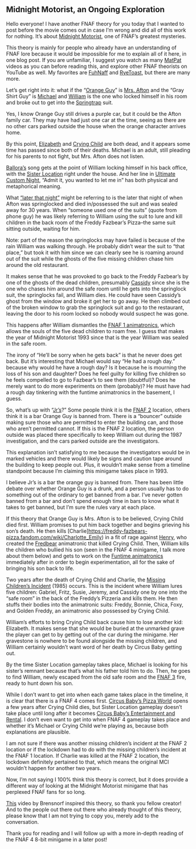 ## Midnight Motorist, an Ongoing Exploration

Hello everyone! I have another FNAF theory for you today that I wanted to post before the movie comes out in case I’m wrong and did all of this work for nothing. It’s about [Midnight Motorist](https://freddy-fazbears-pizza.fandom.com/wiki/Midnight_Motorist), one of FNAF’s greatest mysteries.

This theory is mainly for people who already have an understanding of FNAF lore because it would be impossible for me to explain all of it here, in one blog post. If you are unfamiliar, I suggest you watch as many [MatPat](https://www.youtube.com/@GameTheory) videos as you can before reading this, and explore other FNAF theorists on YouTube as well. My favorites are [FuhNaff](https://www.youtube.com/@FuhNaff) and [RyeToast](https://www.youtube.com/@RyeToast), but there are many more.

Let’s get right into it: what if the “[Orange Guy](https://villains.fandom.com/wiki/Orange_Guy)” is [Mrs. Afton](https://fnaf-the.fandom.com/wiki/Blog:Mrs._Afton) and the “Gray Shirt Guy” is [Michael](https://freddy-fazbears-pizza.fandom.com/wiki/Michael_Afton) and [William](https://freddy-fazbears-pizza.fandom.com/wiki/William_Afton) is the one who locked himself in his room and broke out to get into the [Springtrap](https://triple-a-fazbear.fandom.com/wiki/Springtrap) suit.

Yes, I know Orange Guy still drives a purple car, but it could be the Afton family car. They may have had just one car at the time, seeing as there are no other cars parked outside the house when the orange character arrives home.

By this point, [Elizabeth](https://freddy-fazbears-pizza.fandom.com/wiki/Elizabeth_Afton) and [Crying Child](https://freddy-fazbears-pizza.fandom.com/wiki/Crying_Child) are both dead, and it appears some time has passed since both of their deaths. Michael is an adult, still pleading for his parents to not fight, but Mrs. Afton does not listen. 

[Ballora’s](https://freddy-fazbears-pizza.fandom.com/wiki/Ballora) song gets at the point of William locking himself in his back office, with the [Sister Location](https://en.wikipedia.org/wiki/Five_Nights_at_Freddy%27s:_Sister_Location) right under the house. And her line in [Ultimate Custom Night,](https://freddy-fazbears-pizza.fandom.com/wiki/Ultimate_Custom_Night) “Admit it, you wanted to let me in” has both physical and metaphorical meaning.

What [“later that night”](https://www.reddit.com/r/fivenightsatfreddys/comments/gja3rs/where_did_later_that_night_come_from/) might be referring to is the later that night of when Afton was springlocked and died in/possessed the suit and was sealed away for 30 years. When “someone used one of the suits” (quote from phone guy) he was likely referring to William using the suit to lure and kill children in the back room of the Freddy Fazbear’s Pizza–the same suit sitting outside, waiting for him.

Note: part of the reason the springlocks may have failed is because of the rain William was walking through. He probably didn’t wear the suit to “that place,” but took it with him since we can clearly see he is roaming around out of the suit while the ghosts of the five missing children chase him around the old restaurant.

It makes sense that he was provoked to go back to the Freddy Fazbear’s by one of the ghosts of the dead children, presumably [Cassidy](https://fnafinsider.com/characters/cassidy-fnaf-guide/) since she is the one who chases him around the safe room until he gets into the springlock suit, the springlocks fail, and William dies. He could have seen Cassidy’s ghost from the window and broke it get her to go away. He then climbed out of the broken window to grab the springlock suit and go to the restaurant, leaving the door to his room locked so nobody would suspect he was gone.

This happens after William dismantles the [FNAF 1 animatronics](https://freddy-fazbears-pizza.fandom.com/wiki/Classic_Animatronics), which allows the souls of the five dead children to roam free. I guess that makes the year of Midnight Motorist 1993 since that is the year William was sealed in the safe room. 

The irony of “He’ll be sorry when he gets back” is that he never does get back. But it’s interesting that Michael would say “He had a rough day.” because why would he have a rough day? Is it because he is mourning the loss of his son and daughter? Does he feel guilty for killing five children so he feels compelled to go to Fazbear’s to see them (doubtful)? Does he merely want to do more experiments on them (probably)? He must have had a rough day tinkering with the funtime animatronics in the basement, I guess.

So, what’s up with “[Jr’s](https://www.reddit.com/r/fnaftheories/comments/169v71p/what_is_the_jrs_building_in_midnight_motorist/)?” Some people think it is the [FNAF 2](https://en.wikipedia.org/wiki/Five_Nights_at_Freddy%27s_2) location, others think it is a bar Orange Guy is banned from. There is a “bouncer” outside making sure those who are permitted to enter the building can, and those who aren’t permitted cannot. If this is the FNAF 2 location, the person outside was placed there specifically to keep William out during the 1987 investigation, and the cars parked outside are the investigators. 

This explanation isn’t satisfying to me because the investigators would be in marked vehicles and there would likely be signs and caution tape around the building to keep people out. Plus, it wouldn’t make sense from a timeline standpoint because I’m claiming this minigame takes place in 1993.

I believe Jr’s is a bar the orange guy is banned from. There has been little debate over whether Orange Guy is a drunk, and a person usually has to do something out of the ordinary to get banned from a bar. I’ve never gotten banned from a bar and don’t spend enough time in bars to know what it takes to get banned, but I’m sure the rules vary at each place.

If this theory that Orange Guy is Mrs. Afton is to be believed, Crying Child died first. William promises to put him back together and begins grieving his son’s death. He then kills [Charlie]https://freddy-fazbears-pizza.fandom.com/wiki/Charlotte_Emily) in a fit of rage against [Henry](https://freddy-fazbears-pizza.fandom.com/wiki/Henry_Emily), who created the [Fredbear](https://freddy-fazbears-pizza.fandom.com/wiki/Fredbear) animatronic that killed Crying Child. Then, William kills the children who bullied his son (seen in the FNAF 4 minigame, I talk more about them below) and gets to work on the [Funtime animatronics](https://freddy-fazbears-pizza.fandom.com/wiki/Funtime_Animatronics) immediately after in order to begin experimentation, all for the sake of bringing his son back to life.

Two years after the death of Crying Child and Charlie, the [Missing Children’s Incident](https://freddy-fazbears-pizza.fandom.com/wiki/The_Missing_Children_Incident) (1985) occurs. This is the incident where William lures five children: Gabriel, Fritz, Susie, Jeremy, and Cassidy one by one into the “safe room” in the back of the Freddy’s Pizzeria and kills them. He then stuffs their bodies into the animatronic suits: Freddy, Bonnie, Chica, Foxy, and Golden Freddy, an animatronic also possessed by Crying Child.

William’s efforts to bring Crying Child back cause him to lose another kid: Elizabeth. It makes sense that she would be buried at the unmarked grave the player can get to by getting out of the car during the minigame. Her gravestone is nowhere to be found alongside the missing children, and William certainly wouldn’t want word of her death by Circus Baby getting out.

By the time Sister Location gameplay takes place, Michael is looking for his sister’s remnant because that’s what his father told him to do. Then, he goes to find William, newly escaped from the old safe room and the [FNAF 3](https://en.wikipedia.org/wiki/Five_Nights_at_Freddy%27s_3) fire, ready to hunt down his son.

While I don’t want to get into when each game takes place in the timeline, it is clear that there is a FNAF 4 comes first. [Circus Baby’s Pizza World](https://freddy-fazbears-pizza.fandom.com/wiki/Circus_Baby's_Pizza_World) opens a few years after Crying Child dies, but Sister Location gameplay doesn’t take place until long after it becomes [Circus Baby’s Entertainment and Rental](https://freddy-fazbears-pizza.fandom.com/wiki/Circus_Baby%27s_Entertainment_and_Rental). I don’t even want to get into when FNAF 4 gameplay takes place and whether it’s Michael or Crying Child we’re playing as, because both explanations are plausible.

I am not sure if there was another missing children’s incident at the FNAF 2 location or if the lockdown had to do with the missing children’s incident at the FNAF 1 location. If Charlie was killed at the FNAF 2 location, the lockdown definitely pertained to that, which means the original MCI wouldn’t happen for another two years. 

Now, I’m not saying I 100% think this theory is correct, but it does provide a different way of looking at the Midnight Motorist minigame that has perplexed FNAF fans for so long.

[This](https://www.youtube.com/watch?v=r5nfaz6ZZKA&list=WL&index=44) video by Brensnorf inspired this theory, so thank you fellow creator! And to the people out there out there who already thought of this theory, please know that I am not trying to copy you, merely add to the conversation.

Thank you for reading and I will follow up with a more in-depth reading of the FNAF 4 8-bit minigame in a later post!
